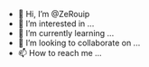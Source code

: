 - 👋 Hi, I’m @ZeRouip
- 👀 I’m interested in ...
- 🌱 I’m currently learning ...
- 💞️ I’m looking to collaborate on ...
- 📫 How to reach me ...

<!---
ZeRouip/ZeRouip is a ✨ special ✨ repository because its `README.md` (this file) appears on your GitHub profile.
You can click the Preview link to take a look at your changes.
--->
